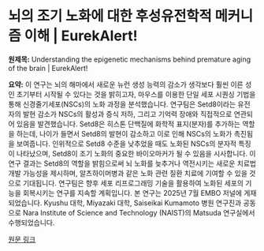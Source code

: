 # 뇌의 조기 노화에 대한 후성유전학적 메커니즘 이해 | EurekAlert!

**원제목:** Understanding the epigenetic mechanisms behind premature aging of the brain | EurekAlert!

**요약:** 이 연구는 뇌의 해마에서 새로운 뉴런 생성 능력의 감소가 생각보다 훨씬 이른 성인 초기부터 시작될 수 있다는 것을 밝히고자, 마우스를 이용한 단일 세포 시퀀싱 기법을 통해 신경줄기세포(NSCs)의 노화 과정을 분석했습니다.  연구팀은  Setd8이라는 유전자의 발현 감소가 NSCs의 활성과 증식 저하, 그리고 기억력 장애와 직접적으로 연관되어 있음을 발견했습니다. Setd8은 히스톤 단백질에 화학적 표지(분자)를 추가하는 역할을 하는데,  나이가 들면서 Setd8의 발현이 감소하고 이로 인해 NSCs의 노화가 촉진됨을 보여줍니다.  인위적으로 Setd8 수준을 낮추었을 때도 노화된 NSCs의 분자적 특징이 나타났으며, Setd8이 조기 노화의 중요한 바이오마커가 될 수 있음을 시사합니다. 이 연구 결과는 Setd8의 역할을 밝힘으로써 뇌 노화를 늦추거나 역전시키는 새로운 치료법 개발 가능성을 제시하며, 알츠하이머병과 같은 노화 관련 질환 치료에 기여할 수 있을 것으로 기대됩니다.  연구팀은 향후 세포 리프로그래밍 기술을 활용하여 노화된 세포의 기능을 회복시키는 연구를 지속할 계획입니다.  본 연구는 2025년 7월 EMBO 저널에 게재되었습니다.  Kyushu 대학, Miyazaki 대학, Saiseikai Kumamoto 병원 연구진과 공동으로 Nara Institute of Science and Technology (NAIST)의 Matsuda 연구실에서 수행되었습니다.

[원문 링크](https://www.eurekalert.org/news-releases/1092297)

